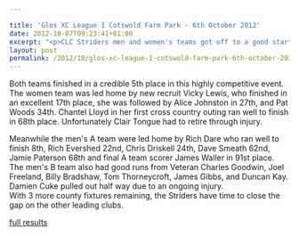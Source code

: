 ```yaml
---

title: 'Glos XC League 1 Cotswold Farm Park - 6th October 2012'
date: 2012-10-07T09:23:41+01:00
excerpt: "<p>CLC Striders men and women's teams got off to a good start in the first county league fixture of the season held at Cotswold Farm Park.</p>"
layout: post
permalink: /2012/10/glos-xc-league-1-cotswold-farm-park-6th-october-2012/
---
```

</p> 

Both teams finished in a credible 5th place in this highly competitive event.  
The women team was led home by new recruit Vicky Lewis, who finished in an excellent 17th place, she was followed by Alice Johnston in 27th, and Pat Woods 34th. Chantel Lloyd in her first cross country outing ran well to finish in 68th place. Unfortunately Clair Tongue had to retire through injury.

Meanwhile the men's A team were led home by Rich Dare who ran well to finish 8th, Rich Evershed 22nd, Chris Driskell 24th, Dave Smeath 62nd, Jamie Paterson 68th and final A team scorer James Waller in 91st place.  
The men's B team also had good runs from Veteran Charles Goodwin, Joel Freeland, Billy Bradshaw, Tom Thorneycroft, James Gibbs, and Duncan Kay. Damien Cuke pulled out half way due to an ongoing injury.  
With 3 more county fixtures remaining, the Striders have time to close the gap on the other leading clubs.

<a href="http://www.clcstriders-runningclub.co.uk/images/documents/glosxc06102012.pdf" target="_blank" rel="nofollow">full results</a>
